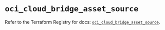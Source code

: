 # `oci_cloud_bridge_asset_source`

Refer to the Terraform Registry for docs: [`oci_cloud_bridge_asset_source`](https://registry.terraform.io/providers/oracle/oci/6.18.0/docs/resources/cloud_bridge_asset_source).
